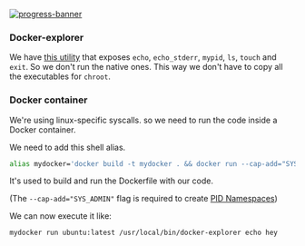 [![progress-banner](https://backend.codecrafters.io/progress/docker/07826762-dbf8-4c12-9881-92598674cd72)](https://app.codecrafters.io/users/codecrafters-bot?r=2qF)

### Docker-explorer

We have [this utility](https://github.com/codecrafters-io/docker-explorer/blob/master/main.go) that exposes
`echo`, `echo_stderr`, `mypid`, `ls`, `touch` and `exit`. So we don't run the native ones.
This way we don't have to copy all the executables for `chroot`.

### Docker container

We're using linux-specific syscalls. so we need to run the code inside a Docker container.

We need to add this shell alias.

```sh
alias mydocker='docker build -t mydocker . && docker run --cap-add="SYS_ADMIN" mydocker'
```
It's used to build and run the Dockerfile with our code.

(The `--cap-add="SYS_ADMIN"` flag is required to create
[PID Namespaces](https://man7.org/linux/man-pages/man7/pid_namespaces.7.html))

We can now execute it like:

```sh
mydocker run ubuntu:latest /usr/local/bin/docker-explorer echo hey
```
